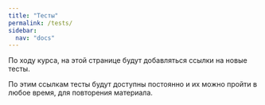 ```yaml
---
title: "Тесты"
permalink: /tests/
sidebar:
  nav: "docs"
---
```


По ходу курса, на этой странице будут добавляться ссылки на новые тесты.

По этим ссылкам тесты будут доступны постоянно и их можно пройти в любое время, для повторения материала.

